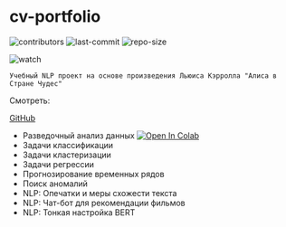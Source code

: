 # cv-portfolio

![contributors](https://img.shields.io/github/contributors/tesemnikov-av/pelevin-recomendation-bot) ![last-commit](https://img.shields.io/github/last-commit/tesemnikov-av/Pelevin-recomendation-bot) ![repo-size](https://img.shields.io/github/repo-size/tesemnikov-av/Pelevin-recomendation-bot)

![watch](https://img.shields.io/github/watchers/tesemnikov-av/Pelevin-recomendation-bot?style=social) 

    Учебный NLP проект на основе произведения Льюиса Кэрролла "Алиса в Стране Чудес"

Смотреть:

[GitHub](https://github.com/tesemnikov-av/Alice-NLP-project/blob/master/AliceFinal.ipynb)




* Разведочный анализ данных [![Open In Colab](https://colab.research.google.com/assets/colab-badge.svg)](https://colab.research.google.com/drive/10O4uK1nd18AqqAjlogUJZPz2ISusoNof?usp=sharing)
* Задачи классификации
* Задачи кластеризации
* Задачи регрессии
* Прогнозирование временных рядов
* Поиск аномалий
* NLP: Опечатки и меры схожести текста
* NLP: Чат-бот для рекомендации фильмов
* NLP: Тонкая настройка BERT

